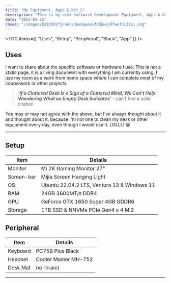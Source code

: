 ```yaml
---
title: "My Equipment, Apps & Kit 🖤"
description: "This is my uses software development Equipment, Apps & Kit!"
date: "2023-01-15"
cover: "/images/8392hdsfjnnnlsdnmoqweoiASDkwejdfwefoi23oi.png"
---
```


<TOC items={[ "Uses", "Setup", "Peripheral", "Stack", "App" ]} />

## Uses

I want to share about the specific software or hardware I use. This is not a static page, it is a living document with everything I am currently using. I use my room as a work from home space where I can complete most of my coursework or other projects.

> **_'If a Cluttered Desk Is a Sign of a Cluttered Mind, We Can’t Help Wondering What an Empty Desk Indicates'_** - can't find a solid citation

You may or may not agree with the above, but I've always thought about it and thought about it, because I'm not one to clean my desk or other equipment every day, even though I would use it. LOLLL! 😁

---

## Setup

| Item       | Details                                     |
| ---------- | ------------------------------------------- |
| Monitor    | Mi 2K Gaming Monitor 27"                    |
| Screen-bar | Mijia Screen Hanging Light                  |
| OS         | Ubuntu 22.04.2 LTS, Ventura 13 & Windows 11 |
| RAM        | 24GB 3600MT/s DDR4                          |
| GPU        | GeForce GTX 1650 Super 4GB GDDR6            |
| Storage    | 1TB SSD & NNVMe PCIe Gen4 x 4 M.2           |

## Peripheral

| Item     | Details              |
| -------- | -------------------- |
| Keyboard | PC75B Plus Black     |
| Headset  | Cooler Master MH-752 |
| Desk Mat | no-brand             |

---
